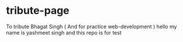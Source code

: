 # tribute-page
To tribute  Bhagat Singh ( And for practice web-development )
hello my name is yashmeet singh and this repo is for test